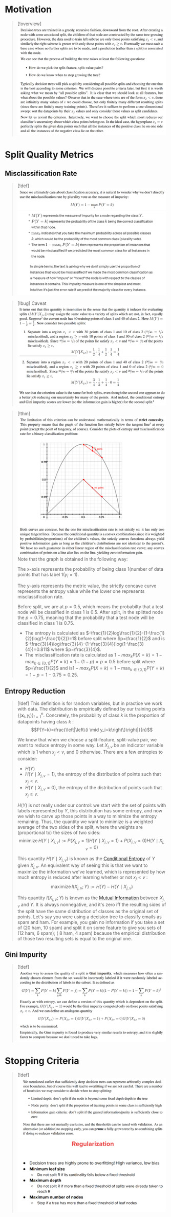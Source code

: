 # Motivation
> [!overview]
> ![](3_Decision_Tree.assets/image-20240219105355304.png)



# Split Quality Metrics
## Misclassification Rate
> [!def]
> ![](3_Decision_Tree.assets/image-20240219111248637.png)![](3_Decision_Tree.assets/image-20240219111319108.png)

> [!bug] Caveat
> ![](3_Decision_Tree.assets/image-20240219111515568.png)![](3_Decision_Tree.assets/image-20240219111523439.png)![](3_Decision_Tree.assets/image-20240219111555167.png)

> [!thm]
> ![](3_Decision_Tree.assets/image-20240219111727142.png)
> Note that the graph is obtained in the following way:
> 
> The x-axis represents the probability of being class 1(number of data points that has label 1($y_i=1$).
> 
> The y-axis represents the metric value, the strictly concave curve represents the entropy value while the lower one represents misclassification rate.
> 
> Before split, we are at $p=0.5$, which means the probabilty that a test node will be classified in class $1$ is 0.5. After split, in the splitted node the $p=0.75$, meaning that the probability that a test node will be classified in class $1$ is 0.75.
> - The entropy is calculated as $-\frac{1}{2}log\frac{1}{2}-(1-\frac{1}{2})log(1-\frac{1}{2})=1$ before split where $p=\frac{1}{2}$ and is $-\frac{3}{4}log\frac{3}{4}-(1-\frac{3}{4})log(1-\frac{3}{4})=0.811$ where $p=\frac{3}{4}$.
> - The misclassification rate is calculated as $1-max_{k}P(X=k)=1-\max_{k\in\{0,1\}}P(Y=k)=1-(1-p)=p=0.5$ before split where $p=\frac{1}{2}$ and is$1-max_{k}P(X=k)=1-\max_{k\in\{0,1\}}P(Y=k)=1-p=1-0.75=0.25$.













## Entropy Reduction
> [!def]
> This definition is for random variables, but in practice we work with data. The distribution is empirically defined by our training points $\left\{\left(\mathbf{x}_i, y_i\right)\right\}_{i=1}^n$. Concretely, the probability of class $k$ is the proportion of datapoints having class $k$ :$$P(Y=k)=\frac{\left|\left\{i \mid y_i=k\right\}\right|}{n}$$
> 
> We know that when we choose a split-feature, split-value pair, we want to reduce entropy in some way. Let $X_{j, v}$ be an indicator variable which is 1 when $x_j<v$, and 0 otherwise. There are a few entropies to consider:
> - $H(Y)$
> - $H\left(Y \mid X_{j, v}=1\right)$, the entropy of the distribution of points such that $x_j<v$.
> - $H\left(Y \mid X_{j, v}=0\right)$, the entropy of the distribution of points such that $x_j \geq v$.
> 
> $H(Y)$ is not really under our control: we start with the set of points with labels represented by $Y$, this distribution has some entropy, and now we wish to carve up those points in a way to minimize the entropy remaining. Thus, the quantity we want to minimize is a weighted average of the two sides of the split, where the weights are (proportional to) the sizes of two sides:$$\operatorname{minimize} H\left(Y \mid X_{j, v}\right):=P\left(X_{j, v}=1\right) H\left(Y \mid X_{j, v}=1\right)+P\left(X_{j, v}=0\right) H\left(Y \mid X_{j, v}=0\right)$$
> 
> This quantity $H\left(Y \mid X_{j, v}\right)$ is known as the [Conditional Entropy](../../EECS126/2_Information_Theory/Entropies.md#Joint/Conditional%20Entropy) of $Y$ given $X_{j, v}$. An equivalent way of seeing this is that we want to maximize the information we've learned, which is represented by how much entropy is reduced after learning whether or not $x_j<v$ :$$\operatorname{maximize} I\left(X_{j, v} ; Y\right):=H(Y)-H\left(Y \mid X_{j, v}\right)$$
> 
> This quantity $I\left(X_{j, v} ; Y\right)$ is known as the [Mutual Information](../../EECS126/2_Information_Theory/Entropies.md#Mutual%20Information) between $X_{j, v}$ and $Y$. It is always nonnegative, and it's zero iff the resulting sides of the split have the same distribution of classes as the original set of points. Let's say you were using a decision tree to classify emails as spam and ham. For example, you gain no information if you take a set of (20 ham, 10 spam) and split it on some feature to give you sets of (12 ham, 6 spam); ( 8 ham, 4 spam) because the empirical distribution of those two resulting sets is equal to the original one.



## Gini Impurity
> [!def]
> ![](3_Decision_Tree.assets/image-20240219110604561.png)



# Stopping Criteria
> [!def]
> ![](3_Decision_Tree.assets/image-20240219113705438.png)![](3_Decision_Tree.assets/image-20240219154616407.png)



